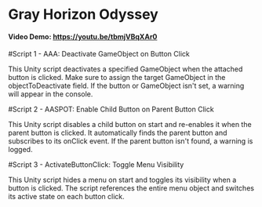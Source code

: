 # Gray Horizon Odyssey
#### Video Demo: https://youtu.be/tbmjVBqXAr0 

#Script 1 - AAA: Deactivate GameObject on Button Click

This Unity script deactivates a specified GameObject when the attached button is clicked. Make sure to assign the target GameObject in the objectToDeactivate field. If the button or GameObject isn't set, a warning will appear in the console.

#Script 2 - AASPOT: Enable Child Button on Parent Button Click

This Unity script disables a child button on start and re-enables it when the parent button is clicked. It automatically finds the parent button and subscribes to its onClick event. If the parent button isn't found, a warning is logged.

#Script 3 - ActivateButtonClick: Toggle Menu Visibility

This Unity script hides a menu on start and toggles its visibility when a button is clicked. The script references the entire menu object and switches its active state on each button click.
